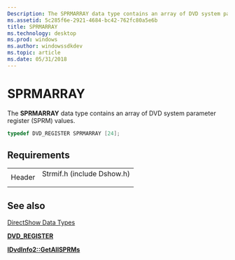 ```yaml
---
Description: The SPRMARRAY data type contains an array of DVD system parameter register (SPRM) values.
ms.assetid: 5c285f6e-2921-4684-bc42-762fc80a5e6b
title: SPRMARRAY
ms.technology: desktop
ms.prod: windows
ms.author: windowssdkdev
ms.topic: article
ms.date: 05/31/2018
---
```


# SPRMARRAY

The **SPRMARRAY** data type contains an array of DVD system parameter register (SPRM) values.


```C++
typedef DVD_REGISTER SPRMARRAY [24];
```



## Requirements



|                   |                                                                                                       |
|-------------------|-------------------------------------------------------------------------------------------------------|
| Header<br/> | <dl> <dt>Strmif.h (include Dshow.h)</dt> </dl> |



## See also

<dl> <dt>

[DirectShow Data Types](directshow-data-types.md)
</dt> <dt>

[**DVD\_REGISTER**](dvd-register.md)
</dt> <dt>

[**IDvdInfo2::GetAllSPRMs**](/windows/desktop/api/Strmif/nf-strmif-idvdinfo2-getallsprms)
</dt> </dl>

 

 




